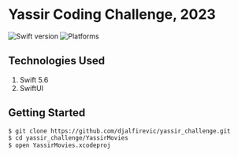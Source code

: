 # Yassir Coding Challenge, 2023
![Swift version](https://img.shields.io/badge/swift-5-orange.svg)
![Platforms](https://img.shields.io/badge/platforms-iOS%20-lightgrey.svg)

## Technologies Used

1. Swift 5.6
2. SwiftUI

## Getting Started

```bash
$ git clone https://github.com/djalfirevic/yassir_challenge.git
$ cd yassir_challenge/YassirMovies
$ open YassirMovies.xcodeproj
```
